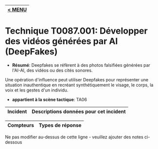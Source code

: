 |[< MENU](../../README.md)|
|---|
# Technique T0087.001: Développer des vidéos générées par AI (DeepFakes)

* **Résumé**: Deepfakes se réfèrent à des photos falsifiées générées par l'AI-AI, des vidéos ou des cités sonores.

Une opération d'influence peut utiliser Deepfakes pour représenter une situation inauthentique en recréant synthétiquement le visage, le corps, la voix et les gestes d'un individu.

* **appartient à la scène tactique**: TA06


|Incident |Descriptions données pour cet incident |
|-------- |-------------------- |



|Compteurs |Types de réponse |
|-------- |-------------- |


Ne pas modifier au-dessus de cette ligne - veuillez ajouter des notes ci-dessous